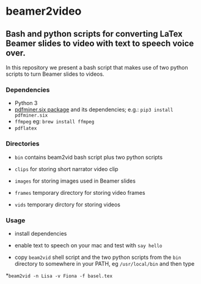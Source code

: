 # beamer2video

## Bash and python scripts for converting LaTex Beamer slides to video with text to speech voice over.

In this repository we present a bash script that makes use of two python scripts to 
turn Beamer slides to videos.

### Dependencies

* Python 3
* [pdfminer.six package](https://github.com/pdfminer/pdfminer.six) and its dependencies; e.g.: `pip3 install pdfminer.six`
* `ffmpeg` eg: `brew install ffmpeg`
* `pdflatex`

### Directories

* `bin` 
contains beam2vid bash script plus two python scripts

* `clips` 
for storing short narrator video clip

* `images` 
for storing images used in Beamer slides

* `frames` 
temporary directory for storing video frames

* `vids` 
temporary dirctory for storing videos

### Usage

* install dependencies

* enable text to speech on your mac and test with `say hello`

* copy `beam2vid` shell script and the two python scripts from the `bin`
directory to somewhere in your PATH, eg `/usr/local/bin` and then type

*`beam2vid -n Lisa -v Fiona -f basel.tex`


